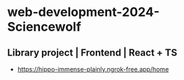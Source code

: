 # web-development-2024-Sciencewolf

## Library project | Frontend | React + TS

- <a href="" targer="_blank" >https://hippo-immense-plainly.ngrok-free.app/home</a>